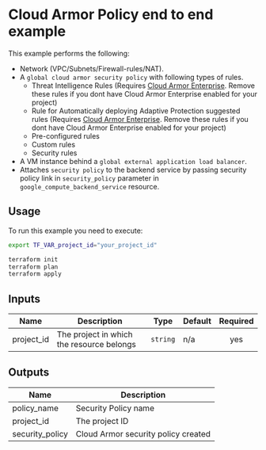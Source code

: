 # Cloud Armor Policy end to end example

This example performs the following:
- Network (VPC/Subnets/Firewall-rules/NAT).
- A `global cloud armor security policy` with following types of rules.
  - Threat Intelligence Rules (Requires [Cloud Armor Enterprise](https://cloud.google.com/armor/docs/armor-enterprise-overview). Remove these rules if you dont have Cloud Armor Enterprise enabled for your project)
  - Rule for Automatically deploying Adaptive Protection suggested rules (Requires [Cloud Armor Enterprise](https://cloud.google.com/armor/docs/armor-enterprise-overview). Remove these rules if you dont have Cloud Armor Enterprise enabled for your project)
  - Pre-configured rules
  - Custom rules
  - Security rules
- A VM instance behind a `global external application load balancer`.
- Attaches `security policy` to the backend service  by passing security policy link in `security_policy` parameter in `google_compute_backend_service` resource.

## Usage

To run this example you need to execute:

```bash
export TF_VAR_project_id="your_project_id"
```

```bash
terraform init
terraform plan
terraform apply
```

<!-- BEGINNING OF PRE-COMMIT-TERRAFORM DOCS HOOK -->
## Inputs

| Name | Description | Type | Default | Required |
|------|-------------|------|---------|:--------:|
| project\_id | The project in which the resource belongs | `string` | n/a | yes |

## Outputs

| Name | Description |
|------|-------------|
| policy\_name | Security Policy name |
| project\_id | The project ID |
| security\_policy | Cloud Armor security policy created |

<!-- END OF PRE-COMMIT-TERRAFORM DOCS HOOK -->
